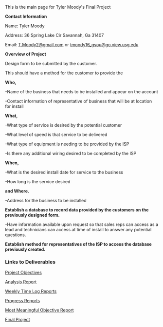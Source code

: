 This is the main page for Tyler Moody's Final Project

**Contact Information**

Name: Tyler Moody

Address: 36 Spring Lake Cir Savannah, Ga 31407

Email: T.Moody2@gmail.com or tmoody16_gsou@go.view.usg.edu

**Overview of Project**

Design form to be submitted by the customer. 

This should have a method for the customer to provide the 

**Who,**

-Name of the business that needs to be installed and appear on the account

-Contact information of representative of business that will be at location for install

**What,**

-What type of service is desired by the potential customer

-What level of speed is that service to be delivered

-What type of equipment is needing to be provided by the ISP

-Is there any additional wiring desired to be completed by the ISP

**When,**

-What is the desired install date for service to the business

-How long is the service desired

**and Where.**

-Address for the business to be installed

**Establish a database to record data provided by the customers on the previously designed form.**

-Have information available upon request so that sales reps can access as a lead and technicians can access at time of install to answer any potential questions. 

**Establish method for representatives of the ISP to access the database previously created.**


### Links to Deliverables

[Project Objectives](https://github.com/Tmoody02/Final-Project/blob/master/Project%20Objectives.md)

[Analysis Report](https://github.com/Tmoody02/Final-Project/blob/master/Analysis%20Report.md)

[Weekly Time Log Reports](https://tmoody02.github.io/Final-Project/Contact%20Info)

[Progress Reports](https://tmoody02.github.io/Final-Project/Contact%20Info)

[Most Meaningful Objective Report](https://tmoody02.github.io/Final-Project/Contact%20Info)

[Final Project](https://tmoody02.github.io/Final-Project/Contact%20Info)


